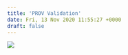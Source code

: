 ```yaml
---
title: 'PROV Validation'
date: Fri, 13 Nov 2020 11:55:27 +0000
draft: false
---
```


![](https://practicalprovenance.files.wordpress.com/2020/11/validated.png?w=947)
